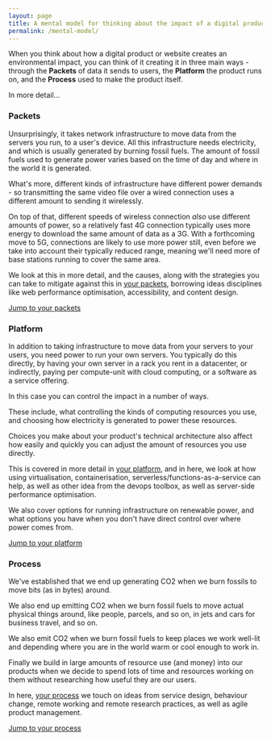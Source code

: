 ```yaml
---
layout: page
title: A mental model for thinking about the impact of a digital product
permalink: /mental-model/
---
```


When you think about how a digital product or website creates an environmental impact, you can think of it creating it in three main ways - through the **Packets** of data it sends to users, the **Platform** the product runs on, and the **Process** used to make the product itself.

In more detail…

### Packets

Unsurprisingly, it takes network infrastructure to move data from the servers you run, to a user's device. All this infrastructure needs electricity, and which is usually generated by burning fossil fuels. The amount of fossil fuels used to generate power varies based on the time of day and where in the world it is generated.

What's more, different kinds of infrastructure have different power demands - so transmitting the same video file over a wired connection uses a different amount to sending it wirelessly.

On top of that, different speeds of wireless connection _also_ use different amounts of power, so a relatively fast 4G connection typically uses more energy to download the same amount of data as a 3G. With a forthcoming move to 5G, connections are likely to use more power still, even before we take into account their typically reduced range, meaning we'll need more of base stations running to cover the same area.

We look at this in more detail, and the causes, along with the strategies you can take to mitigate against this in [your packets](/your-packets), borrowing ideas disciplines like web performance optimisation, accessibility, and content design.

[Jump to your packets](/your-packets)


### Platform

In addition to taking infrastructure to move data from your servers to your users, you need power to run your own servers. You typically do this directly, by having your own server in a rack you rent in a datacenter, or indirectly, paying per compute-unit with cloud computing, or a software as a service offering.

In this case you can control the impact in a number of ways.

These include, what controlling the kinds of computing resources you use, and choosing how electricity is generated to power these resources.

Choices you make about your product's technical architecture also affect how easily and quickly you can adjust the amount of resources you use directly.

This is covered in more detail in [your platform](/your-platform), and in here, we look at how using virtualisation, containerisation, serverless/functions-as-a-service can help, as well as other idea from the devops toolbox, as well as server-side performance optimisation.

We also cover options for running infrastructure on renewable power, and what options you have when you don't have direct control over where power comes from.

[Jump to your platform](/your-platform)

### Process

We've established that we end up generating CO2 when we burn fossils to move bits (as in bytes) around.

We also end up emitting CO2 when we burn fossil fuels to move actual physical things around, like people, parcels, and so on, in jets and cars for business travel, and so on.

We also emit CO2 when we burn fossil fuels to keep places we work well-lit and depending where you are in the world warm or cool enough to work in.

Finally we build in large amounts of resource use (and money) into our products when we decide to spend lots of time and resources working on them without researching how useful they are our users.

In here, [your process](your-process) we touch on ideas from service design, behaviour change, remote working and remote research practices, as well as agile product management.

[Jump to your process](/your-process)
